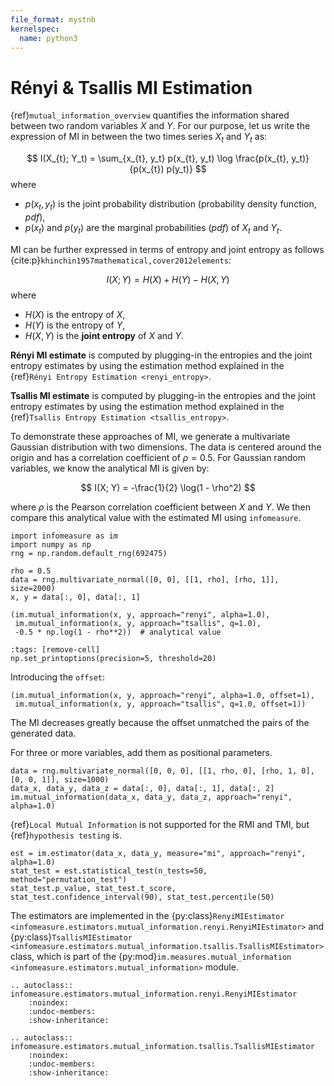 ```yaml
---
file_format: mystnb
kernelspec:
  name: python3
---
```


# Rényi & Tsallis MI Estimation
{ref}`mutual_information_overview` quantifies the information shared between two random variables $X$ and $Y$.
For our purpose, let us write the expression of MI in between the two times series $X_t$ and $Y_t$ as:

$$
I(X_{t}; Y_t) = \sum_{x_{t}, y_t} p(x_{t}, y_t) \log \frac{p(x_{t}, y_t)}{p(x_{t}) p(y_t)}
$$
where
- $p(x_t,y_t)$ is the joint probability distribution (probability density function, _pdf_),
- $p(x_t)$ and  $p(y_t)$ are the marginal probabilities (_pdf_) of $X_t$ and $Y_t$.

MI can be further expressed in terms of entropy and joint entropy as follows {cite:p}`khinchin1957mathematical,cover2012elements`:

$$
I(X; Y) = H(X) + H(Y) - H(X, Y)
$$
where
- $H(X)$ is the entropy of $X$,
- $H(Y)$ is the entropy of $Y$,
- $H(X, Y)$ is the **joint entropy** of $X$ and $Y$.

**Rényi MI estimate** is computed by plugging-in the entropies and the joint entropy estimates by using the estimation method explained in the {ref}`Rényi Entropy Estimation <renyi_entropy>`.

**Tsallis MI estimate**  is computed by plugging-in the entropies and the joint entropy estimates by using the estimation method explained in the {ref}`Tsallis Entropy Estimation <tsallis_entropy>`.


To demonstrate these approaches of MI, we generate a multivariate Gaussian distribution with two dimensions.
The data is centered around the origin and has a correlation coefficient of $\rho = 0.5$.
For Gaussian random variables, we know the analytical MI is given by:

$$
I(X; Y) = -\frac{1}{2} \log(1 - \rho^2)
$$

where $\rho$ is the Pearson correlation coefficient between $X$ and $Y$.
We then compare this analytical value with the estimated MI using `infomeasure`.

```{code-cell}
import infomeasure as im
import numpy as np
rng = np.random.default_rng(692475)

rho = 0.5
data = rng.multivariate_normal([0, 0], [[1, rho], [rho, 1]], size=2000)
x, y = data[:, 0], data[:, 1]

(im.mutual_information(x, y, approach="renyi", alpha=1.0),
 im.mutual_information(x, y, approach="tsallis", q=1.0),
 -0.5 * np.log(1 - rho**2))  # analytical value
```

```{code-cell}
:tags: [remove-cell]
np.set_printoptions(precision=5, threshold=20)
```

Introducing the `offset`:

```{code-cell}
(im.mutual_information(x, y, approach="renyi", alpha=1.0, offset=1),
 im.mutual_information(x, y, approach="tsallis", q=1.0, offset=1))
```

The MI decreases greatly because the offset unmatched the pairs of the generated data.


For three or more variables, add them as positional parameters.

```{code-cell}
data = rng.multivariate_normal([0, 0, 0], [[1, rho, 0], [rho, 1, 0], [0, 0, 1]], size=1000)
data_x, data_y, data_z = data[:, 0], data[:, 1], data[:, 2]
im.mutual_information(data_x, data_y, data_z, approach="renyi", alpha=1.0)
```

{ref}`Local Mutual Information` is not supported for the RMI and TMI,
but {ref}`hypothesis testing` is.

```{code-cell}
est = im.estimator(data_x, data_y, measure="mi", approach="renyi", alpha=1.0)
stat_test = est.statistical_test(n_tests=50, method="permutation_test")
stat_test.p_value, stat_test.t_score, stat_test.confidence_interval(90), stat_test.percentile(50)
```

The estimators are implemented in the {py:class}`RenyiMIEstimator <infomeasure.estimators.mutual_information.renyi.RenyiMIEstimator>` and {py:class}`TsallisMIEstimator <infomeasure.estimators.mutual_information.tsallis.TsallisMIEstimator>` class,
which is part of the {py:mod}`im.measures.mutual_information <infomeasure.estimators.mutual_information>` module.

```{eval-rst}
.. autoclass:: infomeasure.estimators.mutual_information.renyi.RenyiMIEstimator
    :noindex:
    :undoc-members:
    :show-inheritance:

.. autoclass:: infomeasure.estimators.mutual_information.tsallis.TsallisMIEstimator
    :noindex:
    :undoc-members:
    :show-inheritance:
```
